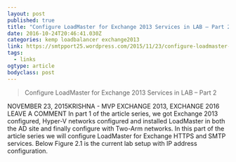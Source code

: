 ```yaml
---
layout: post
published: true
title: "Configure LoadMaster for Exchange 2013 Services in LAB – Part 2 | SMTP Port 25"
date: 2016-10-24T20:46:41.030Z
categories: kemp loadbalancer exchange2013
link: https://smtpport25.wordpress.com/2015/11/23/configure-loadmaster-for-exchange-2013-services-in-lab-part-2/
tags:
  - links
ogtype: article
bodyclass: post
---
```


> Configure LoadMaster for Exchange 2013 Services in LAB – Part 2

NOVEMBER 23, 2015KRISHNA - MVP	 EXCHANGE 2013, EXCHANGE 2016	LEAVE A COMMENT
In part 1 of the article series, we got Exchange 2013 configured, Hyper-V networks configured and installed LoadMaster in both the AD site and finally configure with Two-Arm networks. In this part of the article series we will configure LoadMaster for Exchange HTTPS and SMTP services. Below Figure 2.1 is the current lab setup with IP address configuration.
